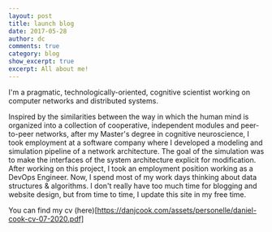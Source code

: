 ```yaml
---
layout: post
title: launch blog
date: 2017-05-28
author: dc
comments: true
category: blog
show_excerpt: true
excerpt: All about me!
---
```


I'm a pragmatic, technologically-oriented, cognitive scientist working on computer networks and distributed systems.

Inspired by the similarities between the way in which the human mind is organized into a collection of cooperative, independent modules and peer-to-peer networks, after my Master's degree in cognitive neuroscience, I took employment at a software company where I developed a modeling and simulation pipeline of a network architecture. The goal of the simulation was to make the interfaces of the system architecture explicit for modification. After working on this project, I took an employment position working as a DevOps Engineer. Now, I spend most of my work days thinking about data structures & algorithms. I don't really have too much time for blogging and website design, but from time to time, I update this site in my free time.

You can find my cv (here)[https://danjcook.com/assets/personelle/daniel-cook-cv-07-2020.pdf]
